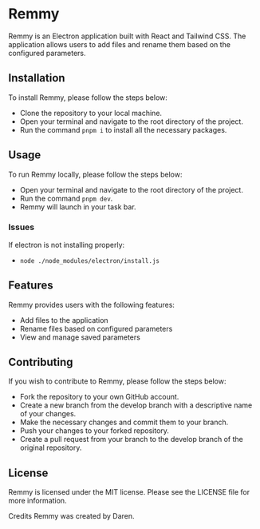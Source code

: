 # Remmy

Remmy is an Electron application built with React and Tailwind CSS. The
application allows users to add files and rename them based on the configured
parameters.

## Installation

To install Remmy, please follow the steps below:

- Clone the repository to your local machine.
- Open your terminal and navigate to the root directory of the project.
- Run the command `pnpm i` to install all the necessary packages.

## Usage

To run Remmy locally, please follow the steps below:

- Open your terminal and navigate to the root directory of the project.
- Run the command `pnpm dev`.
- Remmy will launch in your task bar.

### Issues

If electron is not installing properly:

- `node ./node_modules/electron/install.js`

## Features

Remmy provides users with the following features:

- Add files to the application
- Rename files based on configured parameters
- View and manage saved parameters

## Contributing

If you wish to contribute to Remmy, please follow the steps below:

- Fork the repository to your own GitHub account.
- Create a new branch from the develop branch with a descriptive name of your
  changes.
- Make the necessary changes and commit them to your branch.
- Push your changes to your forked repository.
- Create a pull request from your branch to the develop branch of the original
  repository.

## License

Remmy is licensed under the MIT license. Please see the LICENSE file for more
information.

Credits Remmy was created by Daren.
